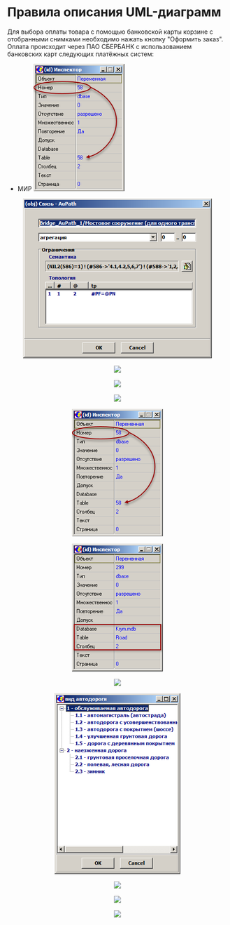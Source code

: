# Правила описания UML-диаграмм

Для выбора оплаты товара с помощью банковской карты корзине с отобранными снимками необходимо нажать кнопку "Оформить заказ". Оплата происходит через ПАО СБЕРБАНК с использованием банковских карт следующих платёжных систем:

* МИР ![mir](_assets/atr_dbase_bln.png)


<p align="center">
<img src="docs/ru/pages/part1/_assets/agregaciya_obj.png">
</p>

<p align="center">
<img src="ru/pages/part1/_assets/agregaciya_obj.png">
</p>

<p align="center">
<img src="pages/part1/_assets/agregaciya_obj.png">
</p>

<p align="center">
<img src="part1/_assets/agregaciya_obj.png">
</p>

<p align="center">
<img src="_assets/atr_dbase_bln.png">
</p>

<p align="center">
<img src="./_assets/atr_mdb_bln.png">
</p>

<p align="center">
<img src="../_assets/atr_mdb_bln2.png">
</p>

<p align="center">
<img src="../../_assets/atrlistinfo_enumw.png">
</p>

<p align="center">
<img src="../../../_assets/atrlistinfo_enumw.png">
</p>

<p align="center">
<img src="../../../../_assets/atrlistinfo_enumw.png">
</p>

<p align="center">
<img src="../../../../../_assets/atrlistinfo_enumw.png">
</p>